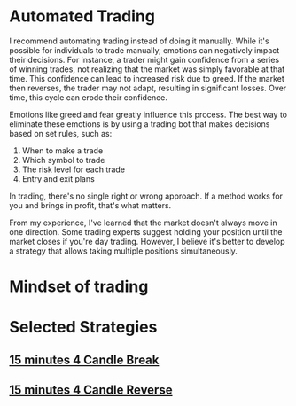# Automated Trading
I recommend automating trading instead of doing it manually. While it's possible for individuals to trade manually, emotions can negatively impact their decisions. For instance, a trader might gain confidence from a series of winning trades, not realizing that the market was simply favorable at that time. This confidence can lead to increased risk due to greed. If the market then reverses, the trader may not adapt, resulting in significant losses. Over time, this cycle can erode their confidence.


Emotions like greed and fear greatly influence this process. The best way to eliminate these emotions is by using a trading bot that makes decisions based on set rules, such as:

1. When to make a trade
2. Which symbol to trade
3. The risk level for each trade
4. Entry and exit plans


In trading, there's no single right or wrong approach. If a method works for you and brings in profit, that's what matters.

From my experience, I've learned that the market doesn't always move in one direction. Some trading experts suggest holding your position until the market closes if you're day trading. However, I believe it's better to develop a strategy that allows taking multiple positions simultaneously.

# Mindset of trading


# Selected Strategies
## [15 minutes 4 Candle Break](FRX_15M_4CDL_BREAK.bat)


## [15 minutes 4 Candle Reverse](FRX_15M_4CDL_REVERSE.bat)